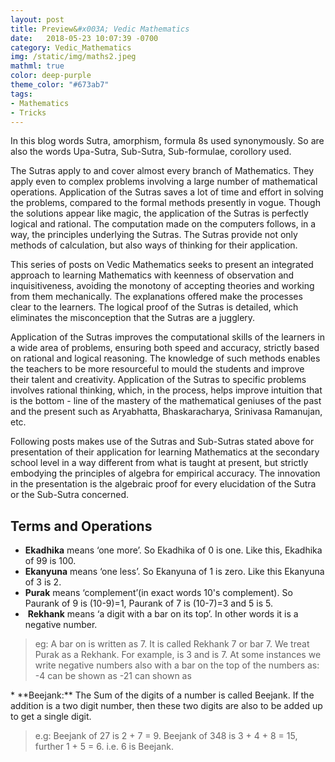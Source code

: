 ```yaml
---
layout: post
title: Preview&#x003A; Vedic Mathematics
date:   2018-05-23 10:07:39 -0700
category: Vedic_Mathematics
img: /static/img/maths2.jpeg
mathml: true
color: deep-purple
theme_color: "#673ab7"
tags: 
- Mathematics
- Tricks
---
```


In this blog words Sutra, amorphism, formula 8s used synonymously. So are also the words Upa-Sutra, Sub-Sutra, Sub-formulae, corollory used.

The Sutras apply to and cover almost every branch of Mathematics. They apply even to complex problems involving a large number of mathematical operations. Application of the Sutras saves a lot of time and effort in solving the problems, compared to the formal methods presently in vogue. Though the solutions appear like magic, the application of the Sutras is perfectly logical and rational. The computation made on the computers follows, in a way, the principles underlying the Sutras. The Sutras provide not only methods of calculation, but also ways of thinking for their application.

This series of posts on Vedic Mathematics seeks to present an integrated approach to learning Mathematics with keenness of observation and inquisitiveness, avoiding the monotony of accepting theories and working from them mechanically. The explanations offered make the processes clear to the learners. The logical proof of the Sutras is detailed, which eliminates the misconception that the Sutras are a jugglery.

Application of the Sutras improves the computational skills of the learners in a wide area of problems, ensuring both speed and accuracy, strictly based on rational and logical reasoning. The knowledge of such methods enables the teachers to be more resourceful to mould the students and improve their talent and creativity. Application of the Sutras to specific problems involves rational thinking, which, in the process, helps improve intuition that is the bottom - line of the mastery of the mathematical geniuses of the past and the present such as Aryabhatta, Bhaskaracharya, Srinivasa Ramanujan, etc.

Following posts makes use of the Sutras and Sub-Sutras stated above for presentation of their application for learning Mathematics at the secondary school level in a way different from what is taught at present, but strictly embodying the principles of algebra for empirical accuracy. The innovation in the presentation is the algebraic proof for every elucidation of the Sutra or the Sub-Sutra concerned.

## Terms and Operations

* **Ekadhika** means ‘one more’. So Ekadhika of 0 is one. Like this, Ekadhika of 99 is 100.
* **Ekanyuna** means ‘one less’. So Ekanyuna of 1 is zero. Like this Ekanyuna of 3 is 2.
* **Purak** means ‘complement’(in exact words 10's complement). So Paurank of 9 is (10-9)=1, Paurank of 7 is (10-7)=3 and 5 is 5.
*  **Rekhank** means ‘a digit with a bar on its top’. In other words it is a negative number.
<blockquote> eg: A bar on <amp-mathml layout="container" inline data-formula="\[\overline 7\]"></amp-mathml> is written as 7. It is called Rekhank 7 or bar 7. We treat Purak as a Rekhank. For example, <amp-mathml layout="container" inline data-formula="\[\overline 7\]"></amp-mathml> is 3 and <amp-mathml layout="container" inline data-formula="\[\overline 3\]"</amp-mathml> is 7.
  At some instances we write negative numbers also with a bar on the top of the numbers as:
  -4 can be shown as <amp-mathml layout="container" inline data-formula="\[\overline 4\
  ]"></amp-mathml>-21 can shown as <amp-mathml layout="container" inline data-formula="\[\overline 21\
  ]"></amp-mathml></blockquote>
* **Beejank:** The Sum of the digits of a number is called Beejank. If the addition is a two digit number, then these two digits are also to be added up to get a single digit.
<blockquote>e.g: Beejank of 27 is 2 + 7 = 9.
Beejank of 348 is 3 + 4 + 8 = 15, further 1 + 5 = 6. i.e. 6 is Beejank.</blockquote>
